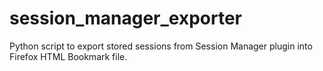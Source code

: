 # session_manager_exporter
Python script to export stored sessions from Session Manager plugin into Firefox HTML Bookmark file.

